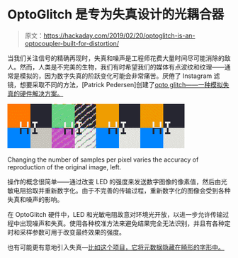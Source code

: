 # OptoGlitch 是专为失真设计的光耦合器

> 原文：<https://hackaday.com/2019/02/20/optoglitch-is-an-optocoupler-built-for-distortion/>

当我们关注信号的精确再现时，失真和噪声是工程师花费大量时间尽可能消除的敌人。然而，人类是不完美的生物，我们有时希望我们的媒体有点波纹和纹理——通常是模拟的，因为数字失真的阶跃变化可能会非常痛苦。厌倦了 Instagram 滤镜，想要采取不同的方法，[Patrick Pedersen]创建了[opto glitch——一种模拟失真的硬件解决方案。](https://github.com/UniQHW/OptoGlitch)

![](img/407accde74282b464a950b189bab3a12.png)

Changing the number of samples per pixel varies the accuracy of reproduction of the original image, left.

操作的概念很简单——通过改变 LED 的强度来发送数字图像的像素值，然后由光敏电阻拾取并重新数字化。由于不完善的传输过程，重新数字化的图像会受到各种失真和噪声的影响。

在 OptoGlitch 硬件中，LED 和光敏电阻故意对环境光开放，以进一步允许传输过程中出现噪声和失真。使用各种校准方法来避免结果完全无法识别，并且有各种定时和采样参数可用于改变最终效果的强度。

也有可能更有意地引入失真—[比如这个项目，它将元数据隐藏在畸形的字形中。](https://hackaday.com/2018/05/31/distorted-text-says-a-lot/)